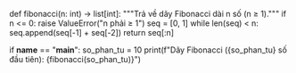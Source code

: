 def fibonacci(n: int) -> list[int]:
    """Trả về dãy Fibonacci dài n số (n ≥ 1)."""
    if n <= 0:
        raise ValueError("n phải ≥ 1")
    seq = [0, 1]
    while len(seq) < n:
        seq.append(seq[-1] + seq[-2])
    return seq[:n]

if __name__ == "__main__":
    so_phan_tu = 10
    print(f"Dãy Fibonacci ({so_phan_tu} số đầu tiên): {fibonacci(so_phan_tu)}")
